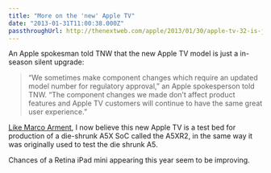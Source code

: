 ```yaml
---
title: "More on the 'new' Apple TV"
date: "2013-01-31T11:00:38.000Z"
passthroughUrl: http://thenextweb.com/apple/2013/01/30/apple-tv-32-is-just-a-mid-season-internal-upgrade-with-no-external-difference-in-size/?fromcat=all
---
```


An Apple spokesman told TNW that the new Apple TV model is just a in-season silent upgrade:

> “We sometimes make component changes which require an updated model number for regulatory approval,” an Apple spokesperson told TNW. “The component changes we made don’t affect product features and Apple TV customers will continue to have the same great user experience.”

[Like Marco Arment](http://www.marco.org/2013/01/31/appletv-a5xr2), I now believe this new Apple TV is a test bed for production of a die-shrunk A5X SoC called the A5XR2, in the same way it was originally used to test the die shrunk A5.

Chances of a Retina iPad mini appearing this year seem to be improving.